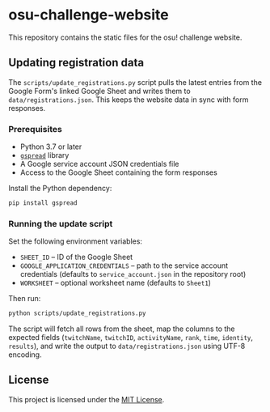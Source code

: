 # osu-challenge-website

This repository contains the static files for the osu! challenge website.

## Updating registration data

The `scripts/update_registrations.py` script pulls the latest entries from the
Google Form's linked Google Sheet and writes them to `data/registrations.json`.
This keeps the website data in sync with form responses.

### Prerequisites

- Python 3.7 or later
- [`gspread`](https://pypi.org/project/gspread/) library
- A Google service account JSON credentials file
- Access to the Google Sheet containing the form responses

Install the Python dependency:

```bash
pip install gspread
```

### Running the update script

Set the following environment variables:

- `SHEET_ID` – ID of the Google Sheet
- `GOOGLE_APPLICATION_CREDENTIALS` – path to the service account credentials
  (defaults to `service_account.json` in the repository root)
- `WORKSHEET` – optional worksheet name (defaults to `Sheet1`)

Then run:

```bash
python scripts/update_registrations.py
```

The script will fetch all rows from the sheet, map the columns to the expected
fields (`twitchName`, `twitchID`, `activityName`, `rank`, `time`, `identity`,
`results`), and write the output to `data/registrations.json` using UTF-8
encoding.

## License

This project is licensed under the [MIT License](LICENSE).


